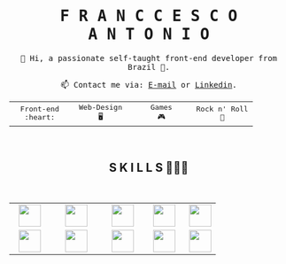 <samp align="center">
  <h1 align="center">F R A N C C E S C O  <br>  A N T O N I O</h1>
</samp>

<p align="center"> <samp> 👋 Hi, a passionate self-taught front-end developer from Brazil 🚀.</samp></p>

<p align="center">
  <samp> 📫 Contact me via: <a href="mailto:franccesco_@hotmail.com">E-mail</a> or <a href="https://www.linkedin.com/in/franccesco-antonio/">Linkedin</a>.</samp>
</p>

<table align="center">
  <tbody>
    <tr>
      <td width="25%" align="center">
        <samp>Front-end <br>:heart:</samp>
      </td>
      <td width="25%" align="center">
        <samp>Web-Design <br>🖥</samp>
      </td>
      <td width="25%" align="center">
        <samp>Games <br>🎮</samp>
      </td>
      <td width="25%" align="center">
        <samp>Rock n' Roll <br>🤘</samp>
      </td>
    </tr>
  </tbody>
</table>
<br>

<samp><h2 align="center">S K I L L S 👨🏻‍💻</h2></samp>
<br>

<table align="center">
  <tbody>
    <tr valign="top">
      <td width="20%" align="center">
        <img height="40px" src="https://cdn.svgporn.com/logos/html-5.svg" />
      </td>
      <td width="20%" align="center">
        <img height="40px" src="https://cdn.svgporn.com/logos/css-3.svg" />
      </td>
      <td width="20%" align="center">
        <img height="40px" src="https://cdn.svgporn.com/logos/javascript.svg" />
      </td>
      <td width="20%" align="center">
        <img height="40px" src="https://cdn.svgporn.com/logos/typescript-icon.svg" />
      </td>
      <td width="20%" align="center">
        <img height="40px" src="https://cdn.svgporn.com/logos/visual-studio-code.svg" />
      </td>
    </tr>
    <tr valign="top">
    </tr>
    <tr valign="top">
      <td width="20%" align="center">
        <img height="40px" src="https://cdn.svgporn.com/logos/react.svg" />
      </td>
      <td width="25%" align="center">
        <img height="40px" src="https://cdn.svgporn.com/logos/sass.svg" />
      </td>
      <td width="20%" align="center">
        <img height="40px" src="https://cdn.svgporn.com/logos/figma.svg" />
      </td>
      <td width="20%" align="center">
        <img height="40px" src="https://cdn.svgporn.com/logos/git-icon.svg" />
      </td>
      <td width="20%" align="center">
        <img height="40px" src="https://cdn.svgporn.com/logos/laravel.svg" />
      </td>
    </tr>
  </tbody>
</table>

<samp><h2 align="center"></h2></samp>
<br>


